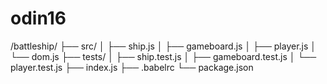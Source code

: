 # odin16

/battleship/
  ├── src/
  │   ├── ship.js
  │   ├── gameboard.js
  │   ├── player.js
  │   └── dom.js
  ├── tests/
  │   ├── ship.test.js
  │   ├── gameboard.test.js
  │   └── player.test.js
  ├── index.js
  ├── .babelrc
  └── package.json
